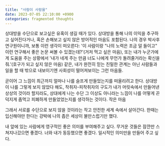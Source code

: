 ```yaml
---
title: "사람이 사람을"
date: 2023-07-05 22:10:00 +0900
categories: fragmented thoughts
---
```

상대방을 수단으로 보고싶은 유혹이 생길 때가 있다. 상대방을 통해 나의 이익을 추구하고 싶어진다거나, 혹은 손해보고 싶지 않은 방어적인 마음도 포함된다. 나의 경우 박사후 연구원이니까, 보통 이런 생각이 떠오른다: '이 사람이랑 "나의 노력은 조금 덜 들이고" 이런 연구해서 좋은 논문 써볼 수 있겠는데?'(거저 먹고 싶은 마음), 또는 내가 누군가에게 도움을 주는 상황에서 '내가 네게 주는 만큼 너도 나에게 무언가 돌려줄거라는 확신을 줘.'(호구가 되고 싶지 않은 마음) 같은, 내가 완전히 믿는 친밀한 관계는 아닌 사람들과 일을 할 때 밖으로 내보이기엔 사회성이 떨어져보이는 그런 마음들.

곧이어 그 느낌이 최근까지 얼마나 나를 슬프게 만들었는지를 떠올리려고 한다. 상대방이 나를 그렇게 보지 않았다 해도, 착취자-피착취자의 구도가 내가 머릿속에서 만들어낸 상상의 것이라 할지라도, 상대에게 나는 수단 그 이상도 아니라는 느낌이 나를 어떻게 끈덕지게 좀먹고 피폐하게 만들었었는지를 생각하는 것이다. 작은 마음

그래서 서로를 수단으로 보지 않을 것이라는 작고 안전한 세계 속에서 살아간다. 한때는 입신해야만 한다는 강박에 나의 좁은 세상이 불만스럽기만 했다.

내 앞에 있는 사람에게 영구적인 좋은 의미를 부여해주고 싶다. 무거운 것들은 잠깐만 스쳐지나갔으면 좋겠다. 너와 내가 동등했으면 좋겠다. 일시적인 의미만을 만들어 주고 싶다.
